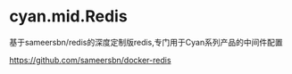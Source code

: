 # cyan.mid.Redis

基于sameersbn/redis的深度定制版redis,专门用于Cyan系列产品的中间件配置

https://github.com/sameersbn/docker-redis